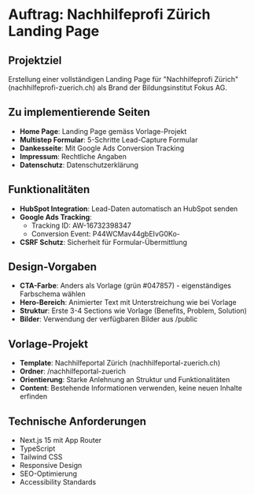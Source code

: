 # Auftrag: Nachhilfeprofi Zürich Landing Page

## Projektziel
Erstellung einer vollständigen Landing Page für "Nachhilfeprofi Zürich" (nachhilfeprofi-zuerich.ch) als Brand der Bildungsinstitut Fokus AG.

## Zu implementierende Seiten
- **Home Page**: Landing Page gemäss Vorlage-Projekt
- **Multistep Formular**: 5-Schritte Lead-Capture Formular
- **Dankesseite**: Mit Google Ads Conversion Tracking
- **Impressum**: Rechtliche Angaben
- **Datenschutz**: Datenschutzerklärung

## Funktionalitäten
- **HubSpot Integration**: Lead-Daten automatisch an HubSpot senden
- **Google Ads Tracking**: 
  - Tracking ID: AW-16732398347
  - Conversion Event: P44WCMav44gbEIvG0Ko-
- **CSRF Schutz**: Sicherheit für Formular-Übermittlung

## Design-Vorgaben
- **CTA-Farbe**: Anders als Vorlage (grün #047857) - eigenständiges Farbschema wählen
- **Hero-Bereich**: Animierter Text mit Unterstreichung wie bei Vorlage
- **Struktur**: Erste 3-4 Sections wie Vorlage (Benefits, Problem, Solution)
- **Bilder**: Verwendung der verfügbaren Bilder aus /public

## Vorlage-Projekt
- **Template**: Nachhilfeportal Zürich (nachhilfeportal-zuerich.ch)
- **Ordner**: /nachhilfeportal-zuerich
- **Orientierung**: Starke Anlehnung an Struktur und Funktionalitäten
- **Content**: Bestehende Informationen verwenden, keine neuen Inhalte erfinden

## Technische Anforderungen
- Next.js 15 mit App Router
- TypeScript
- Tailwind CSS
- Responsive Design
- SEO-Optimierung
- Accessibility Standards